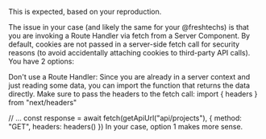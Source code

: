 This is expected, based on your reproduction.

The issue in your case (and likely the same for your @freshtechs) is that you are invoking a Route Handler via fetch from a Server Component. By default, cookies are not passed in a server-side fetch call for security reasons (to avoid accidentally attaching cookies to third-party API calls). You have 2 options:

Don't use a Route Handler: Since you are already in a server context and just reading some data, you can import the function that returns the data directly.
Make sure to pass the headers to the fetch call:
import { headers } from "next/headers"

// ...
const response = await fetch(getApiUrl("api/projects"), {
  method: "GET",
  headers: headers()
})
In your case, option 1 makes more sense.